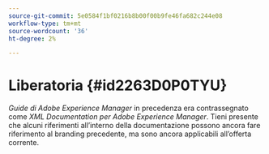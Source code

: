 ```yaml
---
source-git-commit: 5e0584f1bf0216b8b00f00b9fe46fa682c244e08
workflow-type: tm+mt
source-wordcount: '36'
ht-degree: 2%

---
```

# Liberatoria {#id2263D0P0TYU}

*Guide di Adobe Experience Manager* in precedenza era contrassegnato come *XML Documentation per Adobe Experience Manager*. Tieni presente che alcuni riferimenti all’interno della documentazione possono ancora fare riferimento al branding precedente, ma sono ancora applicabili all’offerta corrente.

